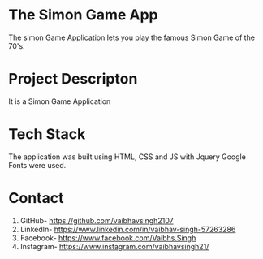 # The Simon Game App
The simon Game Application lets you play the famous Simon Game of the 70's.

# Project Descripton
It is a Simon Game Application

# Tech Stack
The application was built using HTML, CSS and JS with Jquery
Google Fonts were used.

# Contact
1. GitHub- https://github.com/vaibhavsingh2107
2.  LinkedIn- https://www.linkedin.com/in/vaibhav-singh-57263286 
3. Facebook- https://www.facebook.com/Vaibhs.Singh
4. Instagram- https://www.instagram.com/vaibhavsingh21/
